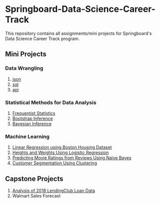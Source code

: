 # Springboard-Data-Science-Career-Track
This repository contains all assignments/mini projects for Springboard's Data Science Career Track program.
## Mini Projects
### Data Wrangling
1. [json](https://github.com/nphan20181/Springboard-Data-Science-Career-Track/blob/master/data_wrangling_json/json_exercise.ipynb)
2. [sql](https://github.com/nphan20181/Springboard-Data-Science-Career-Track/blob/master/sql_project.sql)
3. [api](https://github.com/nphan20181/Springboard-Data-Science-Career-Track/blob/master/api_data_wrangling_mini_project.ipynb)

### Statistical Methods for Data Analysis
1. [Frequentist Statistics](https://github.com/nphan20181/Springboard-Data-Science-Career-Track/tree/master/frequentist_statistics)
2. [Bootstrap Inference](https://github.com/nphan20181/Springboard-Data-Science-Career-Track/blob/master/inferential_statistics_2-Q.ipynb)
3. [Bayesian Inference](https://github.com/nphan20181/Springboard-Data-Science-Career-Track/blob/master/inferential_statistics_3-Q.ipynb)

### Machine Learning
1. [Linear Regression using Boston Housing Dataset](https://github.com/nphan20181/Springboard-Data-Science-Career-Track/blob/master/Mini_Project_Linear_Regression.ipynb)
2. [Heights and Weights Using Logistic Regression](https://github.com/nphan20181/Springboard-Data-Science-Career-Track/blob/master/logistic_regression/Mini_Project_Logistic_Regression.ipynb)
3. [Predicting Movie Ratings from Reviews Using Naive Bayes](https://github.com/nphan20181/Springboard-Data-Science-Career-Track/blob/master/naive_bayes/Mini_Project_Naive_Bayes.ipynb)
4. [Customer Segmentation Using Clustering](https://github.com/nphan20181/Springboard-Data-Science-Career-Track/blob/master/clustering/Mini_Project_Clustering.ipynb)

## Capstone Projects
1. [Analysis of 2018 LendingClub Loan Data](https://github.com/nphan20181/Loan-Default-Prediction)
2. Walmart Sales Forecast
